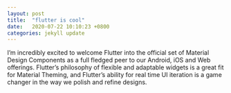 ```yaml
---
layout: post
title:  "flutter is cool"
date:   2020-07-22 10:10:23 +0800
categories: jekyll update
---
```


I’m incredibly excited to welcome Flutter into the official set of Material Design Components as a full fledged peer to our Android, iOS and Web offerings. Flutter’s philosophy of flexible and adaptable widgets is a great fit for Material Theming, and Flutter’s ability for real time UI iteration is a game changer in the way we polish and refine designs.